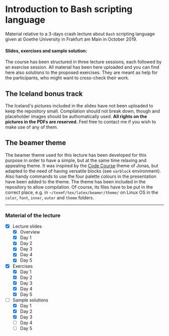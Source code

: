 # Introduction to Bash scripting language

Material relative to a 3-days crash lecture about `Bash` scripting language given at Goethe University in Frakfurt am Main in October 2019.

#### Slides, exercises and sample solution:

The course has been structured in three lecture sessions, each followed by an exercise session.
All material has been here uploaded and you can find here also solutions to the proposed exercises.
They are meant as help for the participants, who might want to cross-check their work.

## The Iceland bonus track

The Iceland's pictures included in the slides have not been uploaded to keep the repository small.
Compilation should not break down, though and placeholder images should be authomatically used.
**All rights on the pictures in the PDFs are reserved.**
Feel free to contact me if you wish to make use of any of them.

## The beamer theme

The beamer theme used for this lecture has been developed for this purpose in order to have a simple, but at the same time relaxing and appealing theme.
It was inspired by the [Code Course](https://github.com/Irubataru/beamer-themes) theme of Jonas, but adapted to the need of having versatile blocks (see `varblock` environment).
Also handy commands to use the four palette colours in the presentation have been added to the theme.
The theme has been included in the repository to allow compilation.
Of course, its files have to be put in the correct place, e.g. in `~/texmf/tex/latex/beamer/theme/` on Linux OS in the `color`, `font`, `inner`, `outer` and `theme` folders.

---

### Material of the lecture

- [X] Lecture slides
  - [X] Overview
  - [X] Day 1
  - [X] Day 2
  - [X] Day 3
  - [X] Day 4
  - [X] Day 5

- [X] Exercises
  - [X] Day 1
  - [X] Day 2
  - [X] Day 3
  - [X] Day 4
  - [X] Day 5

- [ ] Sample solutions
  - [X] Day 1
  - [X] Day 2
  - [X] Day 3
  - [ ] Day 4
  - [ ] Day 5
